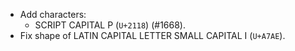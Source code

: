 * Add characters:
  - SCRIPT CAPITAL P (`U+2118`) (#1668).
* Fix shape of LATIN CAPITAL LETTER SMALL CAPITAL I (`U+A7AE`).
